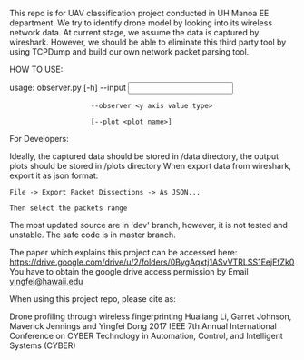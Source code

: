 This repo is for UAV classification project conducted in UH Manoa EE department.
We try to identify drone model by looking into its wireless network data.
At current stage, we assume the data is captured by wireshark. However, we should be able
to eliminate this third party tool by using TCPDump and build our own network packet parsing tool.

HOW TO USE:

usage: observer.py [-h] --input <input json captured data>

                        --observer <y axis value type>

                        [--plot <plot name>]

For Developers:

Ideally, the captured data should be stored in /data directory, the output plots should be stored in /plots directory
When export data from wireshark, export it as json format:

    File -> Export Packet Dissections -> As JSON...

    Then select the packets range

The most updated source are in 'dev' branch, however, it is not tested and unstable. The safe code is in master branch.

The paper which explains this project can be accessed here: https://drive.google.com/drive/u/2/folders/0BygAqxtj1ASvVTRLSS1EejFfZk0
You have to obtain the google drive access permission by Email yingfei@hawaii.edu

When using this project repo, please cite as:

Drone profiling through wireless fingerprinting
Hualiang Li, Garret Johnson, Maverick Jennings and Yingfei Dong
2017 IEEE 7th Annual International Conference on CYBER Technology in Automation, Control, and Intelligent Systems (CYBER)
